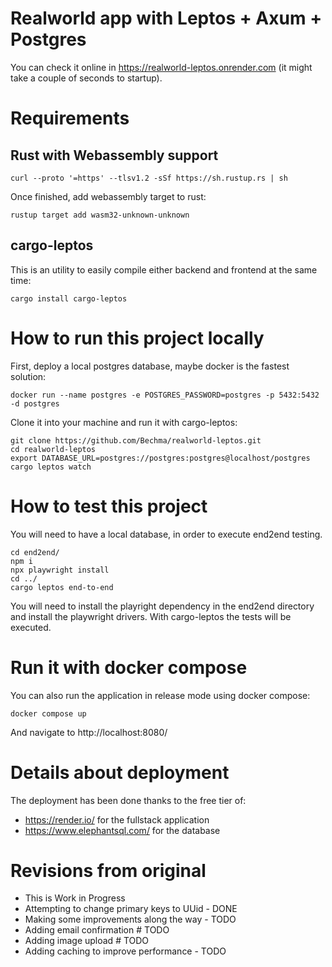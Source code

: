 # Realworld app with Leptos + Axum + Postgres

You can check it online in https://realworld-leptos.onrender.com (it might take a couple of seconds to startup).

# Requirements

## Rust with Webassembly support

`curl --proto '=https' --tlsv1.2 -sSf https://sh.rustup.rs | sh`

Once finished, add webassembly target to rust:

`rustup target add wasm32-unknown-unknown`

## cargo-leptos

This is an utility to easily compile either backend and frontend at the same time:

`cargo install cargo-leptos`

# How to run this project locally

First, deploy a local postgres database, maybe docker is the fastest solution:
    
`docker run --name postgres -e POSTGRES_PASSWORD=postgres -p 5432:5432 -d postgres`

Clone it into your machine and run it with cargo-leptos:

```
git clone https://github.com/Bechma/realworld-leptos.git
cd realworld-leptos
export DATABASE_URL=postgres://postgres:postgres@localhost/postgres
cargo leptos watch
```

# How to test this project

You will need to have a local database, in order to execute end2end testing.

```
cd end2end/
npm i
npx playwright install
cd ../
cargo leptos end-to-end
```

You will need to install the playright dependency in the end2end directory and
install the playwright drivers. With cargo-leptos the tests will be executed.

# Run it with docker compose

You can also run the application in release mode using docker compose:

`docker compose up`

And navigate to http://localhost:8080/

# Details about deployment

The deployment has been done thanks to the free tier of:
- https://render.io/ for the fullstack application
- https://www.elephantsql.com/ for the database


# Revisions from original 
- This is Work in Progress 
- Attempting to change primary keys to UUid - DONE
- Making some improvements along the way - TODO
- Adding email confirmation # TODO
- Adding image upload # TODO
- Adding caching to improve performance - TODO